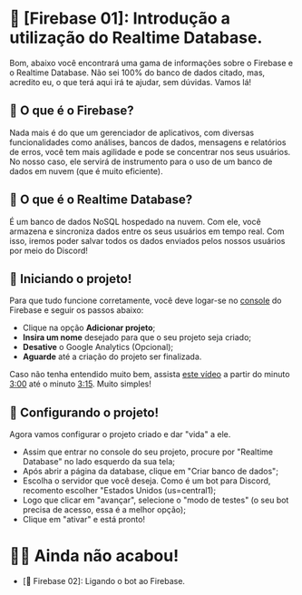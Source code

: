 # 🚀 [Firebase 01]: Introdução a utilização do Realtime Database.
Bom, abaixo você encontrará uma gama de informações sobre o Firebase e o Realtime Database. Não sei 100% do banco de dados citado, mas, acredito eu, o que terá aqui irá te ajudar, sem dúvidas. Vamos lá!

## 🤔 O que é o Firebase?
Nada mais é do que um gerenciador de aplicativos, com diversas funcionalidades como análises, bancos de dados, mensagens e relatórios de erros, você tem mais agilidade e pode se concentrar nos seus usuários. No nosso caso, ele servirá de instrumento para o uso de um banco de dados em nuvem (que é muito eficiente).

## 🤔 O que é o Realtime Database?
É um banco de dados NoSQL hospedado na nuvem. Com ele, você armazena e sincroniza dados entre os seus usuários em tempo real. Com isso, iremos poder salvar todos os dados enviados pelos nossos usuários por meio do Discord!

## 🔌 Iniciando o projeto!
Para que tudo funcione corretamente, você deve logar-se no [console](https://console.firebase.google.com) do Firebase e seguir os passos abaixo:
- Clique na opção **Adicionar projeto**;
- **Insira um nome** desejado para que o seu projeto seja criado;
- **Desative** o Google Analytics (Opcional);
- **Aguarde** até a criação do projeto ser finalizada.

Caso não tenha entendido muito bem, assista [este vídeo](https://www.youtube.com/watch?v=m2PcNkelJG0&t=19s&ab_channel=BrunoRaiado) a partir do minuto [3:00](https://www.youtube.com/watch?v=m2PcNkelJG0&t=19s&ab_channel=BrunoRaiado) até o minuto [3:15](https://www.youtube.com/watch?v=m2PcNkelJG0&t=19s&ab_channel=BrunoRaiado). Muito simples!

## 📌 Configurando o projeto!
Agora vamos configurar o projeto criado e dar "vida" a ele.
- Assim que entrar no console do seu projeto, procure por "Realtime Database" no lado esquerdo da sua tela;
- Após abrir a página da database, clique em "Criar banco de dados";
- Escolha o servidor que você deseja. Como é um bot para Discord, recomento escolher "Estados Unidos (us=central1);
- Logo que clicar em "avançar", selecione o "modo de testes" (o seu bot precisa de acesso, essa é a melhor opção);
- Clique em "ativar" e está pronto!


# 🙋‍♂️ Ainda não acabou!
- [🚀 Firebase 02]: Ligando o bot ao Firebase.
